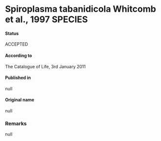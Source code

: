 # Spiroplasma tabanidicola Whitcomb et al., 1997 SPECIES

#### Status
ACCEPTED

#### According to
The Catalogue of Life, 3rd January 2011

#### Published in
null

#### Original name
null

### Remarks
null